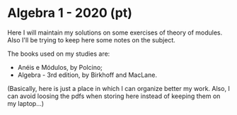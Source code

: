 # Algebra 1 - 2020 (pt)

Here I will maintain my solutions on some exercises of theory of modules.
Also I'll be trying to keep here some notes on the subject. 


The books used on my studies are:
* Anéis e Módulos, by Polcino;
* Algebra - 3rd edition, by Birkhoff and MacLane.

(Basically, here is just a place in which I can organize better my work. Also, I can
avoid loosing the pdfs when storing here instead of keeping them
on my laptop...)
